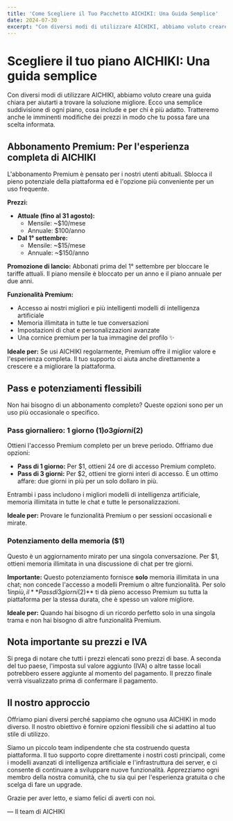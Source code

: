 ```yaml
---
title: 'Come Scegliere il Tuo Pacchetto AICHIKI: Una Guida Semplice'
date: 2024-07-30
excerpt: "Con diversi modi di utilizzare AICHIKI, abbiamo voluto creare una guida chiara per aiutarti a trovare la soluzione migliore. Ecco una semplice suddivisione di ogni piano, cosa include e per chi è più adatto."
---
```


# Scegliere il tuo piano AICHIKI: Una guida semplice

Con diversi modi di utilizzare AICHIKI, abbiamo voluto creare una guida chiara per aiutarti a trovare la soluzione migliore. Ecco una semplice suddivisione di ogni piano, cosa include e per chi è più adatto. Tratteremo anche le imminenti modifiche dei prezzi in modo che tu possa fare una scelta informata.

## Abbonamento Premium: Per l'esperienza completa di AICHIKI

L'abbonamento Premium è pensato per i nostri utenti abituali. Sblocca il pieno potenziale della piattaforma ed è l'opzione più conveniente per un uso frequente.

**Prezzi:**

*   **Attuale (fino al 31 agosto):**
    *   Mensile: ~$10/mese
    *   Annuale: $100/anno
*   **Dal 1° settembre:**
    *   Mensile: ~$15/mese
    *   Annuale: ~$150/anno

**Promozione di lancio:** Abbonati prima del 1° settembre per bloccare le tariffe attuali. Il piano mensile è bloccato per un anno e il piano annuale per due anni.

**Funzionalità Premium:**

*   Accesso ai nostri migliori e più intelligenti modelli di intelligenza artificiale
*   Memoria illimitata in tutte le tue conversazioni
*   Impostazioni di chat e personalizzazioni avanzate
*   Una cornice premium per la tua immagine del profilo ✨

**Ideale per:** Se usi AICHIKI regolarmente, Premium offre il miglior valore e l'esperienza completa. Il tuo supporto ci aiuta anche direttamente a crescere e a migliorare la piattaforma.

## Pass e potenziamenti flessibili

Non hai bisogno di un abbonamento completo? Queste opzioni sono per un uso più occasionale o specifico.

### Pass giornaliero: 1 giorno ($1) o 3 giorni ($2)

Ottieni l'accesso Premium completo per un breve periodo. Offriamo due opzioni:

*   **Pass di 1 giorno:** Per $1, ottieni 24 ore di accesso Premium completo.
*   **Pass di 3 giorni:** Per $2, ottieni tre giorni interi di accesso. È un ottimo affare: due giorni in più per un solo dollaro in più.

Entrambi i pass includono i migliori modelli di intelligenza artificiale, memoria illimitata in tutte le chat e tutte le personalizzazioni.

**Ideale per:** Provare le funzionalità Premium o per sessioni occasionali e mirate.

### Potenziamento della memoria ($1)

Questo è un aggiornamento mirato per una singola conversazione. Per $1, ottieni memoria illimitata in una discussione di chat per tre giorni.

**Importante:** Questo potenziamento fornisce **solo** memoria illimitata in una chat; non concede l'accesso a modelli Premium o altre funzionalità. Per solo $1 in più, il **Pass di 3 giorni ($2)** ti dà pieno accesso Premium su tutta la piattaforma per la stessa durata, che è spesso un valore migliore.

**Ideale per:** Quando hai bisogno di un ricordo perfetto solo in una singola trama e non hai bisogno di altre funzionalità Premium.

## Nota importante su prezzi e IVA

Si prega di notare che tutti i prezzi elencati sono prezzi di base. A seconda del tuo paese, l'imposta sul valore aggiunto (IVA) o altre tasse locali potrebbero essere aggiunte al momento del pagamento. Il prezzo finale verrà visualizzato prima di confermare il pagamento.

## Il nostro approccio

Offriamo piani diversi perché sappiamo che ognuno usa AICHIKI in modo diverso. Il nostro obiettivo è fornire opzioni flessibili che si adattino al tuo stile di utilizzo.

Siamo un piccolo team indipendente che sta costruendo questa piattaforma. Il tuo supporto copre direttamente i nostri costi principali, come i modelli avanzati di intelligenza artificiale e l'infrastruttura dei server, e ci consente di continuare a sviluppare nuove funzionalità. Apprezziamo ogni membro della nostra comunità, che tu sia qui per l'esperienza gratuita o che scelga di fare un upgrade.

Grazie per aver letto, e siamo felici di averti con noi.

— Il team di AICHIKI